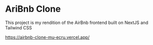 # AriBnb Clone

This project is my rendition of the AirBnb frontend built on NextJS and Tailwind CSS

https://airbnb-clone-mu-ecru.vercel.app/
